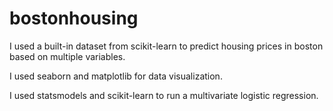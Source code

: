 # bostonhousing

I used a built-in dataset from scikit-learn to predict housing prices in boston based on multiple variables. 

I used seaborn and matplotlib for data visualization. 

I used statsmodels and scikit-learn to run a multivariate logistic regression. 

